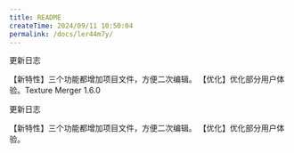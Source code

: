 ```yaml
---
title: README
createTime: 2024/09/11 10:50:04
permalink: /docs/ler44m7y/
---
```


更新日志

【新特性】三个功能都增加项目文件，方便二次编辑。
【优化】优化部分用户体验。Texture Merger 1.6.0

更新日志

【新特性】三个功能都增加项目文件，方便二次编辑。
【优化】优化部分用户体验。